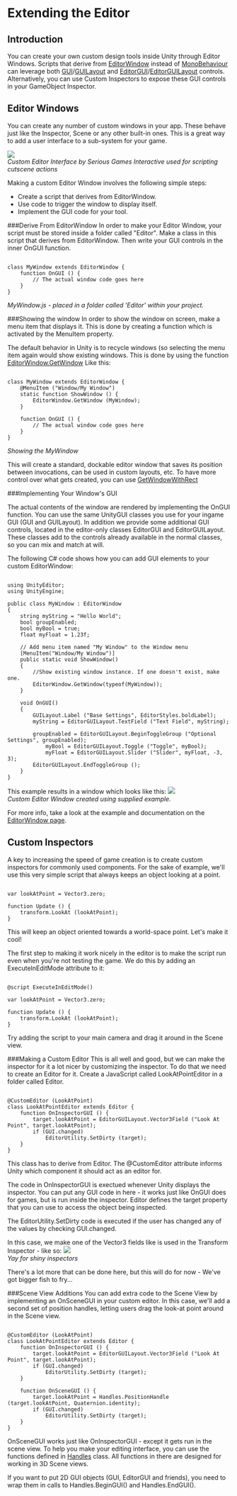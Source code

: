 Extending the Editor
====================


Introduction
------------


You can create your own custom design tools inside Unity through <span class=keyword>Editor Windows</span>.  Scripts that derive from [EditorWindow](scriptref:editorwindow.html.html) instead of [MonoBehaviour](scriptref:monobehaviour.html.html) can leverage both [GUI](scriptref:editorgui.html.html)/[GUILayout](scriptref:gui.html.html) and [EditorGUI](scriptref:guilayout.html.html)/[EditorGUILayout](scriptref:editorguilayout.html.html) controls. Alternatively, you can use <span class=keyword>Custom Inspectors</span> to expose these GUI controls in your GameObject Inspector.


Editor Windows
--------------


You can create any number of custom windows in your app. These behave just like the Inspector, Scene or any other built-in ones. This is a great way to add a user interface to a sub-system for your game.

![](http://docwiki.hq.unity3d.com/uploads/Main/CustomEditorWindow.png)  
_Custom Editor Interface by Serious Games Interactive used for scripting cutscene actions_

Making a custom Editor Window involves the following simple steps:
* Create a script that derives from EditorWindow.
* Use code to trigger the window to display itself.
* Implement the GUI code for your tool.

###Derive From EditorWindow
In order to make your Editor Window, your script must be stored inside a folder called "Editor".  Make a class in this script that derives from EditorWindow. Then write your GUI controls in the inner OnGUI function.

````

class MyWindow extends EditorWindow {
    function OnGUI () {
        // The actual window code goes here
    }
}

````
_MyWindow.js - placed in a folder called 'Editor' within your project._

###Showing the window
In order to show the window on screen, make a menu item that displays it. This is done by creating a function which is activated by the 
<span class=keyword>MenuItem</span> property. 

The default behavior in Unity is to recycle windows (so selecting the menu item again would show existing windows. This is done by using the function [EditorWindow.GetWindow](scriptref:editorwindow.getwindow.html.html) Like this:
````

class MyWindow extends EditorWindow {
    @MenuItem ("Window/My Window")
    static function ShowWindow () {
        EditorWindow.GetWindow (MyWindow);
    }

    function OnGUI () {
        // The actual window code goes here
    }
}

````
_Showing the MyWindow_

This will create a standard, dockable editor window that saves its position between invocations, can be used in custom layouts, etc. To have more control over what gets created, you can use [GetWindowWithRect](scriptref:editorwindow.getwindowwithrect.html.html)

###Implementing Your Window's GUI

The actual contents of the window are rendered by implementing the OnGUI function. You can use the same UnityGUI classes you use for your ingame GUI (<span class=component>GUI</span> and <span class=component>GUILayout</span>). In addition we provide some additional GUI controls, located in the editor-only classes <span class=component>EditorGUI</span> and <span class=component>EditorGUILayout</span>. These classes add to the controls already available in the normal classes, so you can mix and match at will.

The following C# code shows how you can add GUI elements to your custom EditorWindow:
````

using UnityEditor;
using UnityEngine;

public class MyWindow : EditorWindow
{
	string myString = "Hello World";
	bool groupEnabled;
	bool myBool = true;
	float myFloat = 1.23f;
	
	// Add menu item named "My Window" to the Window menu
	[MenuItem("Window/My Window")]
	public static void ShowWindow()
	{
		//Show existing window instance. If one doesn't exist, make one.
		EditorWindow.GetWindow(typeof(MyWindow));
	}
	
	void OnGUI()
	{
		GUILayout.Label ("Base Settings", EditorStyles.boldLabel);
		myString = EditorGUILayout.TextField ("Text Field", myString);
        
		groupEnabled = EditorGUILayout.BeginToggleGroup ("Optional Settings", groupEnabled);
			myBool = EditorGUILayout.Toggle ("Toggle", myBool);
			myFloat = EditorGUILayout.Slider ("Slider", myFloat, -3, 3);
		EditorGUILayout.EndToggleGroup ();
	}
}

````

This example results in a window which looks like this:
![](http://docwiki.hq.unity3d.com/uploads/Main/ExampleEditorWindow.png)  
_Custom Editor Window created using supplied example._


For more info, take a look at the example and documentation on the [EditorWindow page](scriptref:editorwindow.html.html).

Custom Inspectors
-----------------

A key to increasing the speed of game creation is to create custom inspectors for commonly used components. For the sake of example, we'll use this very simple script that always keeps an object looking at a point.

````

var lookAtPoint = Vector3.zero;

function Update () {
    transform.LookAt (lookAtPoint);
}

````

This will keep an object oriented towards a world-space point. Let's make it cool!

The first step to making it work nicely in the editor is to make the script run even when you're not testing the game. We do this by adding an ExecuteInEditMode attribute to it:

````

@script ExecuteInEditMode()

var lookAtPoint = Vector3.zero;

function Update () {
    transform.LookAt (lookAtPoint);
}

````

Try adding the script to your main camera and drag it around in the Scene view.

###Making a Custom Editor
This is all well and good, but we can make the inspector for it a lot nicer by customizing the inspector. To do that we need to create an <span class=component>Editor</span> for it. Create a JavaScript called LookAtPointEditor in a folder called Editor.

````

@CustomEditor (LookAtPoint)
class LookAtPointEditor extends Editor {
    function OnInspectorGUI () {
        target.lookAtPoint = EditorGUILayout.Vector3Field ("Look At Point", target.lookAtPoint);
        if (GUI.changed)
            EditorUtility.SetDirty (target);
    }
}

````

This class has to derive from Editor. The @CustomEditor attribute informs Unity which component it should act as an editor for.

The code in OnInspectorGUI is exectued whenever Unity displays the inspector. You can put any GUI code in here - it works just like OnGUI does for games, but is run inside the inspector. Editor defines the target property that you can use to access the object being inspected.

The EditorUtility.SetDirty code is executed if the user has changed any of the values by checking GUI.changed.

In this case, we make one of the Vector3 fields like is used in the Transform Inspector - like so:
![](http://docwiki.hq.unity3d.com/uploads/Main/CustomInspector.png)  
_Yay for shiny inspectors_

There's a lot more that can be done here, but this will do for now - We've got bigger fish to fry...

###Scene View Additions
You can add extra code to the Scene View by implementing an OnSceneGUI in your custom editor. In this case, we'll add a second set of position handles, letting users drag the look-at point around in the Scene view.

````

@CustomEditor (LookAtPoint)
class LookAtPointEditor extends Editor {
    function OnInspectorGUI () {
        target.lookAtPoint = EditorGUILayout.Vector3Field ("Look At Point", target.lookAtPoint);
        if (GUI.changed)
            EditorUtility.SetDirty (target);
    }
    
    function OnSceneGUI () {
        target.lookAtPoint = Handles.PositionHandle (target.lookAtPoint, Quaternion.identity);
        if (GUI.changed)
            EditorUtility.SetDirty (target);
    }
}

````

OnSceneGUI works just like OnInspectorGUI - except it gets run in the scene view. To help you make your editing interface, you can use the functions defined in [Handles](scriptref:handles.html.html) class. All functions in there are designed for working in 3D Scene views.

If you want to put 2D GUI objects (GUI, EditorGUI and friends), you need to wrap them in calls to Handles.BeginGUI() and Handles.EndGUI().
